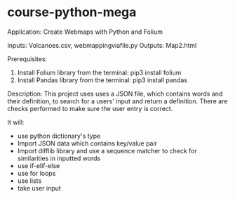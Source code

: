 # course-python-mega

Application: Create Webmaps with Python and Folium

Inputs: Volcanoes.csv, webmappingviafile.py
Outputs: Map2.html

Prerequisites:
1. Install Folium library from the terminal:
    pip3 install folium
2. Install Pandas library from the terminal:
    pip3 install pandas


Description:
This project uses uses a JSON file, which contains words and their definition, to search for a users' input and return a definition. There are checks performed to make sure the user entry is correct.

It will:
- use python dictionary's type
- Import JSON data which contains key/value pair
- Import difflib library and use a sequence matcher to check for similarities in inputted words
- use if-elif-else
- use for loops
- use lists
- take user input



